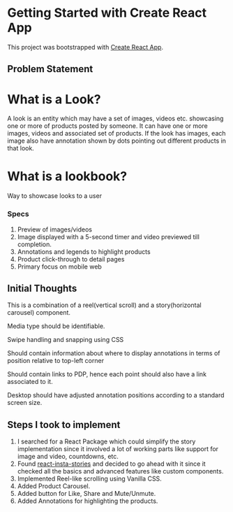 # Getting Started with Create React App

This project was bootstrapped with [Create React App](https://github.com/facebook/create-react-app).

## Problem Statement

# What is a Look?

A look is an entity which may have a set of images, videos etc. showcasing one or more of products posted by someone. It can have one or more images, videos and associated set of products. If the look has images, each image also have annotation shown by dots pointing out different products in that look.

# What is a lookbook?

Way to showcase looks to a user

### Specs

1. Preview of images/videos
2. Image displayed with a 5-second timer and video previewed till completion.
3. Annotations and legends to highlight products
4. Product click-through to detail pages
5. Primary focus on mobile web

## Initial Thoughts

This is a combination of a reel(vertical scroll) and a story(horizontal carousel) component.

Media type should be identifiable.

Swipe handling and snapping using CSS

Should contain information about where to display annotations in terms of position relative to top-left corner

Should contain links to PDP, hence each point should also have a link associated to it.

Desktop should have adjusted annotation positions according to a standard screen size.

## Steps I took to implement

1. I searched for a React Package which could simplify the story implementation since it involved a lot of working parts like support for image and video, countdowns, etc.
2. Found [react-insta-stories](https://github.com/mohitk05/react-insta-stories#readme) and decided to go ahead with it since it checked all the basics and advanced features like custom components.
3. Implemented Reel-like scrolling using Vanilla CSS.
4. Added Product Carousel.
5. Added button for Like, Share and Mute/Unmute.
6. Added Annotations for highlighting the products.
